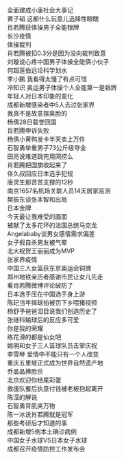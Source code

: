 全面建成小康社会大事记  
黄子韬 这都什么玩意儿选择性眼瞎  
肖若腾获体操男子全能银牌  
长沙疫情  
体操裁判  
肖若腾被扣0.3分是因为没向裁判致意  
刘璇说心疼中国男子体操全能俩小伙子  
何超莲伯远论科学划水  
李小鹏 我看得太懂了有点可惜  
冷知识 奥运男子体操个人全能第一是银牌  
年轻人对日本印象的变化  
成都新增感染者中5人去过张家界  
我真不是故意摆臭脸的  
杨倩28日载誉回国  
肖若腾申诉失败  
杨倩小黄鸭发卡半天卖上万件  
石智勇举重男子73公斤级夺金  
田亮说难道跳完用网捞么  
肖若腾把国旗收起来了  
伴久叔回应日本选手犯规  
唐灵生那苦苦支撑的12秒  
南京1657名机场关联人员14天居家监测  
樊振东谈张本智和出局  
日本金牌  
今天最让我难受的画面  
被献了太多花环的法国总统马克龙  
Angelababy谈男女感情需求偏差  
女子假自杀男友被气晕  
北大祝贺王丽丽成为MVP  
张家界疫情  
中国三人女篮获东京奥运会铜牌  
郑州地铁亲历者感谢市民让女儿先走  
看肖若腾微博评论破防了  
日本选手压在中国选手身上游  
陈玘当年摔球拍被罚下乡喂猪视频  
杨舒予爸爸泪目说我们创造历史了  
张继科输球后的反应多可爱  
你是我的荣耀  
练花滑的都是仙女吧  
姚明和女子三人篮球队员击掌庆祝  
李雪琴 爱情中不能只有一个人改变  
重庆五里坡正式成为世界自然遗产地  
乔晶晶捧脸杀  
北京欢迎你结尾彩蛋  
救援队餐后执意付钱被老板抱起离开  
陈滢的解说  
石智勇背肌夹万物  
陈一冰说肖若腾就是冠军  
那些考研后才知道的事  
成都新增5例本土确诊病例  
中国女子水球VS日本女子水球  
成都召开疫情防控工作发布会  

